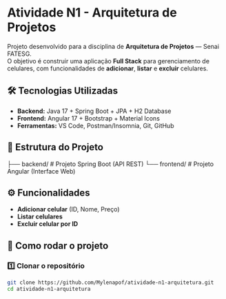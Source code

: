# Atividade N1 - Arquitetura de Projetos

Projeto desenvolvido para a disciplina de **Arquitetura de Projetos** — Senai FATESG.  
O objetivo é construir uma aplicação **Full Stack** para gerenciamento de celulares, com funcionalidades de **adicionar**, **listar** e **excluir** celulares.

## 🛠️ Tecnologias Utilizadas

- **Backend:** Java 17 + Spring Boot + JPA + H2 Database
- **Frontend:** Angular 17 + Bootstrap + Material Icons
- **Ferramentas:** VS Code, Postman/Insomnia, Git, GitHub

## 📂 Estrutura do Projeto
├── backend/ # Projeto Spring Boot (API REST)
└── frontend/ # Projeto Angular (Interface Web)
## ⚙️ Funcionalidades

- **Adicionar celular** (ID, Nome, Preço)
- **Listar celulares**
- **Excluir celular por ID**

## 🚀 Como rodar o projeto

### 1️⃣ Clonar o repositório

```bash
git clone https://github.com/Mylenapof/atividade-n1-arquitetura.git
cd atividade-n1-arquitetura

